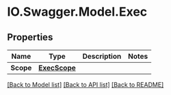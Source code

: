 # IO.Swagger.Model.Exec
## Properties

Name | Type | Description | Notes
------------ | ------------- | ------------- | -------------
**Scope** | [**ExecScope**](ExecScope.md) |  | 

[[Back to Model list]](../README.md#documentation-for-models) [[Back to API list]](../README.md#documentation-for-api-endpoints) [[Back to README]](../README.md)

